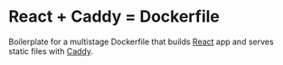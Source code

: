 # React + Caddy = Dockerfile

Boilerplate for a multistage Dockerfile that builds [React](https://react.dev/) app and serves static files with [Caddy](https://caddyserver.com/).